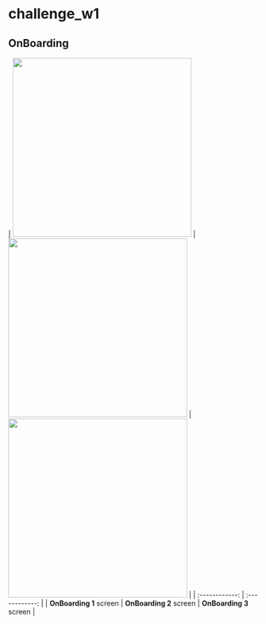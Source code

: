 # challenge_w1
## OnBoarding
| <img src="https://raw.githubusercontent.com/14h4i/challenge_w1/master/screenshots/onboarding_1.jpg" width="360" /> | <img src="https://raw.githubusercontent.com/14h4i/challenge_w1/master/screenshots/onboarding_2.jpg" width="360" /> | <img src="https://raw.githubusercontent.com/14h4i/challenge_w1/master/screenshots/onboarding_3.jpg" width="360" /> |
| :------------: | :------------: |
| **OnBoarding 1** screen | **OnBoarding 2** screen | **OnBoarding 3** screen |

